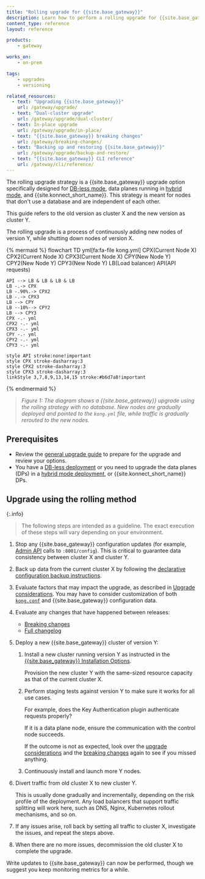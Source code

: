 ```yaml
---
title: "Rolling upgrade for {{site.base_gateway}}"
description: Learn how to perform a rolling upgrade for {{site.base_gateway}}.
content_type: reference
layout: reference

products:
    - gateway

works_on:
    - on-prem

tags:
    - upgrades
    - versioning

related_resources:
  - text: "Upgrading {{site.base_gateway}}"
    url: /gateway/upgrade/
  - text: "Dual-cluster upgrade"
    url: /gateway/upgrade/dual-cluster/
  - text: In-place upgrade
    url: /gateway/upgrade/in-place/
  - text: "{{site.base_gateway}} breaking changes"
    url: /gateway/breaking-changes/
  - text: "Backing up and restoring {{site.base_gateway}}"
    url: /gateway/upgrade/backup-and-restore/
  - text: "{{site.base_gateway}} CLI reference"
    url: /gateway/cli/reference/
---
```


The rolling upgrade strategy is a {{site.base_gateway}} upgrade option specifically designed 
for [DB-less mode](/gateway/db-less-mode/), data planes running in [hybrid mode](/gateway/hybrid-mode/), and {{site.konnect_short_name}}.
This strategy is meant for nodes that don't use a database and are independent of each other.

This guide refers to the old version as cluster X and the new version as cluster Y.

The rolling upgrade is a process of continuously adding new nodes of version Y, while shutting 
down nodes of version X.

{% mermaid %}
flowchart TD
    yml[fa:fa-file kong.yml]
    CPX(Current 
    Node X)
    CPX2(Current 
    Node X)
    CPX3(Current 
    Node X)
    CPY(New 
    Node Y)
    CPY2(New 
    Node Y)
    CPY3(New 
    Node Y)
    LB(Load balancer)
    API(API requests)

    API --> LB & LB & LB & LB
    LB -.-> CPX
    LB -.90%.-> CPX2
    LB -.-> CPX3
    LB --> CPY
    LB --10%--> CPY2
    LB --> CPY3
    CPX -.- yml
    CPX2 -.- yml
    CPX3 -.- yml
    CPY -.- yml
    CPY2 -.- yml
    CPY3 -.- yml

    style API stroke:none!important
    style CPX stroke-dasharray:3
    style CPX2 stroke-dasharray:3
    style CPX3 stroke-dasharray:3
    linkStyle 3,7,8,9,13,14,15 stroke:#b6d7a8!important
{% endmermaid %}

> _Figure 1: The diagram shows a {{site.base_gateway}} upgrade using the rolling strategy with no database._
_New nodes are gradually deployed and pointed to the `kong.yml` file, while traffic is gradually rerouted to the new nodes._

## Prerequisites

* Review the [general upgrade guide](/gateway/upgrade/) to prepare for the upgrade and review your options.
* You have a [DB-less deployment](/gateway/db-less-mode/) or you need to upgrade the data planes (DPs) in a [hybrid mode deployment](/gateway/hybrid-mode/), or {{site.konnect_short_name}} DPs.

## Upgrade using the rolling method

{:.info}
> The following steps are intended as a guideline.
The exact execution of these steps will vary depending on your environment. 

1. Stop any {{site.base_gateway}} configuration updates (for example, [Admin API](/api/gateway/admin-ee/) calls to `:8001/config`). 
This is critical to guarantee data consistency between cluster X and cluster Y.

2. Back up data from the current cluster X by following the 
[declarative configuration backup instructions](/gateway/upgrade/backup-and-restore/#declarative-backup).

3. Evaluate factors that may impact the upgrade, as described in [Upgrade considerations](/gateway/upgrade/).
You may have to consider customization of both [`kong.conf`](/gateway/manage-kong-conf/) and {{site.base_gateway}} configuration data.

4. Evaluate any changes that have happened between releases:
    * [Breaking changes](/gateway/breaking-changes/)
    * [Full changelog](/gateway/changelog/)

5.  Deploy a new {{site.base_gateway}} cluster of version Y:
    
    1. Install a new cluster running version Y as instructed in the 
    [{{site.base_gateway}} Installation Options](/gateway/install/).

        Provision the new cluster Y with the same-sized resource capacity as that of 
        the current cluster X.

    2. Perform staging tests against version Y to make sure it works for all use cases. 
    
        For example, does the Key Authentication plugin authenticate requests properly?

        If it is a data plane node, ensure the communication with the control node succeeds.

        If the outcome is not as expected, look over the 
        [upgrade considerations](/gateway/upgrade/) and the 
        [breaking changes](/gateway/breaking-changes/)
        again to see if you missed anything.

    3. Continuously install and launch more Y nodes.

6. Divert traffic from old cluster X to new cluster Y.
    
    This is usually done gradually and incrementally, depending on the risk profile of the deployment. 
    Any load balancers that support traffic splitting will work here, such as DNS, Nginx, Kubernetes rollout mechanisms, and so on.

7. If any issues arise, roll back by setting all traffic to cluster X, investigate the issues, 
and repeat the steps above.

8. When there are no more issues, decommission the old cluster X to complete the upgrade. 

Write updates to {{site.base_gateway}} can now be performed, though we suggest you keep monitoring metrics for a while.

